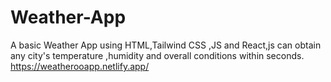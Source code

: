 # Weather-App
A basic Weather App using HTML,Tailwind CSS ,JS and React,js can obtain any city's temperature ,humidity and overall conditions within seconds.
https://weatherooapp.netlify.app/
